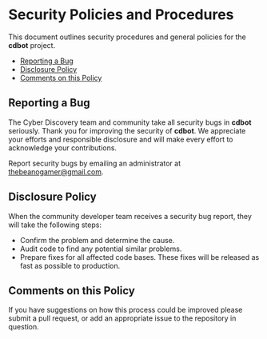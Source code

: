 # Security Policies and Procedures

This document outlines security procedures and general policies for the **cdbot**
project.

* [Reporting a Bug](#reporting-a-bug)
* [Disclosure Policy](#disclosure-policy)
* [Comments on this Policy](#comments-on-this-policy)

## Reporting a Bug

The Cyber Discovery team and community take all security bugs in **cdbot** seriously.
Thank you for improving the security of **cdbot**. We appreciate your efforts and
responsible disclosure and will make every effort to acknowledge your
contributions.

Report security bugs by emailing an administrator at [thebeanogamer@gmail.com](mailto:thebeanogamer@gmail.com).

## Disclosure Policy

When the community developer team receives a security bug report, they will take the following steps:

* Confirm the problem and determine the cause.
* Audit code to find any potential similar problems.
* Prepare fixes for all affected code bases. These fixes will be
    released as fast as possible to production.

## Comments on this Policy

If you have suggestions on how this process could be improved please submit a
pull request, or add an appropriate issue to the repository in question.

